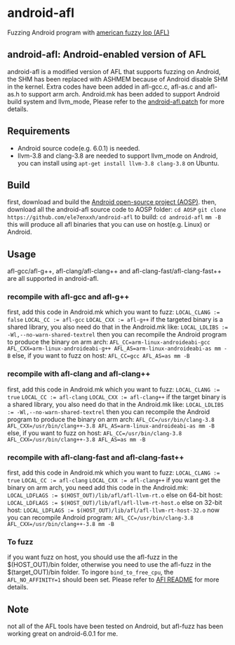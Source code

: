 # android-afl

Fuzzing Android program with [american fuzzy lop (AFL)][american-fuzzy-lop]

## android-afl: Android-enabled version of AFL

android-afl is a modified version of AFL that supports fuzzing on Android, the SHM has been replaced with ASHMEM because of Android disable SHM in the kernel. Extra codes have been added in afl-gcc.c, afl-as.c and afl-as.h to support arm arch. Android.mk has been added to support Android build system and llvm_mode, Please refer to the [android-afl.patch][android-afl.patch] for more details.

## Requirements
* Android source code(e.g. 6.0.1) is needed.
* llvm-3.8 and clang-3.8 are needed to support llvm_mode on Android, you can install using `apt-get install llvm-3.8 clang-3.8` on Ubuntu.

## Build
first, download and build the [Android open-source project (AOSP)][Android open-source project].
then, download all the android-afl source code to AOSP folder:
`cd AOSP`
`git clone https://github.com/ele7enxxh/android-afl`
to build:
`cd android-afl`
`mm -B`
this will produce all afl binaries that you can use on host(e.g. Linux) or Android.

## Usage

afl-gcc/afl-g++, afl-clang/afl-clang++ and afl-clang-fast/afl-clang-fast++ are all supported in android-afl.

### recompile with afl-gcc and afl-g++

first, add this code in Android.mk which you want to fuzz:
`LOCAL_CLANG := false`
`LOCAL_CC := afl-gcc`
`LOCAL_CXX := afl-g++`
if the targeted binary is a shared library, you also need do that in the Android.mk like:
`LOCAL_LDLIBS := -Wl,--no-warn-shared-textrel`
then you can recompile the Android program to produce the binary on arm arch:
`AFL_CC=arm-linux-androideabi-gcc AFL_CXX=arm-linux-androideabi-g++ AFL_AS=arm-linux-androideabi-as mm -B`
else, if you want to fuzz on host:
`AFL_CC=gcc AFL_AS=as mm -B`

### recompile with afl-clang and afl-clang++

first, add this code in Android.mk which you want to fuzz:
`LOCAL_CLANG := true`
`LOCAL_CC := afl-clang`
`LOCAL_CXX := afl-clang++`
if the target binary is a shared library, you also need do that in the Android.mk like:
`LOCAL_LDLIBS := -Wl,--no-warn-shared-textrel`
then you can recompile the Android program to produce the binary on arm arch:
`AFL_CC=/usr/bin/clang-3.8 AFL_CXX=/usr/bin/clang++-3.8 AFL_AS=arm-linux-androideabi-as mm -B`
else, if you want to fuzz on host:
`AFL_CC=/usr/bin/clang-3.8 AFL_CXX=/usr/bin/clang++-3.8 AFL_AS=as mm -B`

### recompile with afl-clang-fast and afl-clang-fast++

first, add this code in Android.mk which you want to fuzz:
`LOCAL_CLANG := true`
`LOCAL_CC := afl-clang`
`LOCAL_CXX := afl-clang++`
if you want get the binary on arm arch, you need add this code in the Android.mk:
`LOCAL_LDFLAGS := $(HOST_OUT)/lib/afl/afl-llvm-rt.o`
else on 64-bit host:
`LOCAL_LDFLAGS := $(HOST_OUT)/lib/afl/afl-llvm-rt-host.o`
else on 32-bit host:
`LOCAL_LDFLAGS := $(HOST_OUT)/lib/afl/afl-llvm-rt-host-32.o`
now you can recompile Android program:
`AFL_CC=/usr/bin/clang-3.8 AFL_CXX=/usr/bin/clang++-3.8 mm -B`

### To fuzz

if you want fuzz on host, you should use the afl-fuzz in the \$(HOST\_OUT)/bin folder, otherwise you need to use the afl-fuzz in the \$(target\_OUT)/bin folder. To ingore `bind_to_free_cpu`, the `AFL_NO_AFFINITY=1` should been set. Please refer to [AFl README][AFL README] for more details.

## Note
not all of the AFL tools have been tested on Android, but afl-fuzz has been working great on android-6.0.1 for me.

[american-fuzzy-lop]: http://lcamtuf.coredump.cx/afl/
[android-afl.patch]: https://github.com/ele7enxxh/android-afl/blob/master/android-patch/android-afl.patch
[Android open-source project]: https://source.android.com/
[AFL README]: lcamtuf.coredump.cx/afl/README.txt




